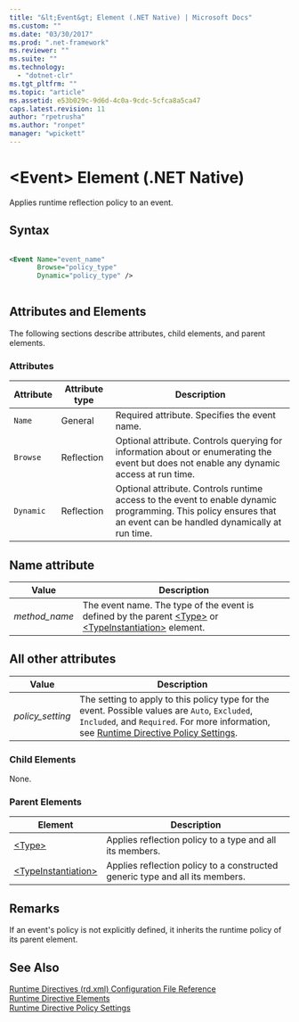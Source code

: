 ```yaml
---
title: "&lt;Event&gt; Element (.NET Native) | Microsoft Docs"
ms.custom: ""
ms.date: "03/30/2017"
ms.prod: ".net-framework"
ms.reviewer: ""
ms.suite: ""
ms.technology: 
  - "dotnet-clr"
ms.tgt_pltfrm: ""
ms.topic: "article"
ms.assetid: e53b029c-9d6d-4c0a-9cdc-5cfca8a5ca47
caps.latest.revision: 11
author: "rpetrusha"
ms.author: "ronpet"
manager: "wpickett"
---
```

# &lt;Event&gt; Element (.NET Native)
Applies runtime reflection policy to an event.  
  
## Syntax  
  
```xml  
  
<Event Name="event_name"   
       Browse="policy_type"   
       Dynamic="policy_type" />  
  
```  
  
## Attributes and Elements  
 The following sections describe attributes, child elements, and parent elements.  
  
### Attributes  
  
|Attribute|Attribute type|Description|  
|---------------|--------------------|-----------------|  
|`Name`|General|Required attribute. Specifies the event name.|  
|`Browse`|Reflection|Optional attribute. Controls querying for information about or enumerating the event but does not enable any dynamic access at run time.|  
|`Dynamic`|Reflection|Optional attribute. Controls runtime access to the event to enable dynamic programming. This policy ensures that an event can be handled dynamically at run time.|  
  
## Name attribute  
  
|Value|Description|  
|-----------|-----------------|  
|*method_name*|The event name. The type of the event is defined by the parent [\<Type>](../../../docs/framework/net-native/type-element-net-native.md) or [\<TypeInstantiation>](../../../docs/framework/net-native/typeinstantiation-element-net-native.md) element.|  
  
## All other attributes  
  
|Value|Description|  
|-----------|-----------------|  
|*policy_setting*|The setting to apply to this policy type for the event. Possible values are `Auto`, `Excluded`, `Included`, and `Required`. For more information, see [Runtime Directive Policy Settings](../../../docs/framework/net-native/runtime-directive-policy-settings.md).|  
  
### Child Elements  
 None.  
  
### Parent Elements  
  
|Element|Description|  
|-------------|-----------------|  
|[\<Type>](../../../docs/framework/net-native/type-element-net-native.md)|Applies reflection policy to a type and all its members.|  
|[\<TypeInstantiation>](../../../docs/framework/net-native/typeinstantiation-element-net-native.md)|Applies reflection policy to a constructed generic type and all its members.|  
  
## Remarks  
 If an event's policy is not explicitly defined, it inherits the runtime policy of its parent element.  
  
## See Also  
 [Runtime Directives (rd.xml) Configuration File Reference](../../../docs/framework/net-native/runtime-directives-rd-xml-configuration-file-reference.md)   
 [Runtime Directive Elements](../../../docs/framework/net-native/runtime-directive-elements.md)   
 [Runtime Directive Policy Settings](../../../docs/framework/net-native/runtime-directive-policy-settings.md)